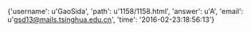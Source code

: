 {'username': u'GaoSida', 'path': u'1158/1158.html', 'answer': u'A', 'email': u'gsd13@mails.tsinghua.edu.cn', 'time': '2016-02-23:18:56:13'}